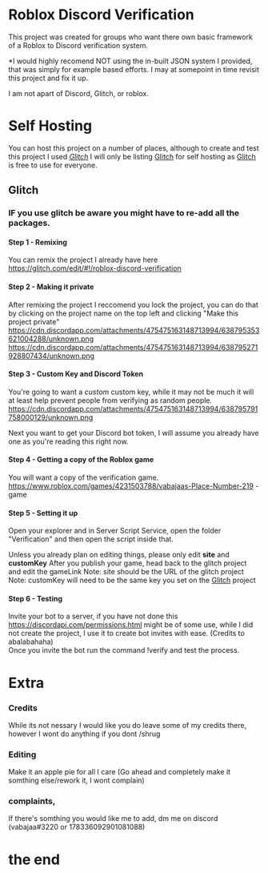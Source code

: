 # Roblox Discord Verification
This project was created for groups who want there own basic framework of a Roblox to Discord verification system.

*I would highly recomend NOT using the in-built JSON system I provided, that was simply for example based efforts. 
I may at somepoint in time revisit this project and fix it up.

I am not apart of Discord, Glitch, or roblox.






# Self Hosting
You can host this project on a number of places, although to create and test this project I used [*Glitch*](https://glitch.com) 
I will only be listing [Glitch](https://glitch.com) for self hosting as [Glitch](https://glitch.com) is free to use for everyone.


## Glitch 
### IF you use glitch be aware you might have to re-add all the packages. 

#### Step 1 - Remixing
You can remix the project I already have here
https://glitch.com/edit/#!/roblox-discord-verification

#### Step 2 - Making it private 
After remixing the project I reccomend you lock the project, you can do that by clicking on the project name on the top left and clicking "Make this project private"
<https://cdn.discordapp.com/attachments/475475163148713994/638795353621004288/unknown.png>
<https://cdn.discordapp.com/attachments/475475163148713994/638795271928807434/unknown.png>
#### Step 3 - Custom Key and Discord Token
You're going to want a *custom* custom key, while it may not be much it will at least help prevent people from verifying as random people.
<https://cdn.discordapp.com/attachments/475475163148713994/638795791758000129/unknown.png>

Next you want to get your Discord bot token, I will assume you already have one as you're reading this right now.

#### Step 4 - Getting a copy of the Roblox game 
You will want a copy of the verification game.
<https://www.roblox.com/games/4231503788/vabajaas-Place-Number-219> - game

#### Step 5 - Setting it up
Open your explorer and in Server Script Service, open the folder "Verification" and then open the script inside that.

Unless you already plan on editing things, please only edit **site** and **customKey**
After you publish your game, head back to the glitch project and edit the gameLink 
Note: site should be the URL of the glitch project
Note: customKey will need to be the same key you set on the [Glitch](https://glitch.com) project

#### Step 6 - Testing
Invite your bot to a server, if you have not done this https://discordapi.com/permissions.html might be of some use, while I did not create the project, I use it to create bot invites with ease. (Credits to abalabahaha)
<br>
Once you invite the bot run the command !verify <username> and test the process.

# Extra
### Credits
While its not nessary I would like you do leave some of my credits there, however I wont do anything if you dont /shrug
### Editing
Make it an apple pie for all I care (Go ahead and completely make it somthing else/rework it, I wont complain)
### complaints,
If there's somthing you would like me to add, dm me on discord (vabajaa#3220 or 178336092901081088)
# the end
